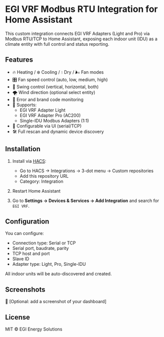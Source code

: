 # EGI VRF Modbus RTU Integration for Home Assistant

This custom integration connects EGI VRF Adapters (Light and Pro) via Modbus RTU/TCP to Home Assistant, exposing each indoor unit (IDU) as a climate entity with full control and status reporting.

## Features

- 🔥 Heating / ❄️ Cooling / 💧 Dry / 🌬️ Fan modes
- 🎛️ Fan speed control (auto, low, medium, high)
- 🔁 Swing control (vertical, horizontal, both)
- 🌪️ Wind direction (optional select entity)
- 🧠 Error and brand code monitoring
- 📡 Supports:
  - EGI VRF Adapter Light
  - EGI VRF Adapter Pro (AC200)
  - Single-IDU Modbus Adapters (1:1)
- 🧩 Configurable via UI (serial/TCP)
- 🛠️ Full rescan and dynamic device discovery

## Installation

1. Install via [HACS](https://hacs.xyz/):
   - Go to HACS → Integrations → 3-dot menu → Custom repositories
   - Add this repository URL
   - Category: Integration

2. Restart Home Assistant

3. Go to **Settings → Devices & Services → Add Integration** and search for `EGI VRF`.

## Configuration

You can configure:
- Connection type: Serial or TCP
- Serial port, baudrate, parity
- TCP host and port
- Slave ID
- Adapter type: Light, Pro, Single-IDU

All indoor units will be auto-discovered and created.

## Screenshots

📸 [Optional: add a screenshot of your dashboard]

## License

MIT © EGI Energy Solutions
